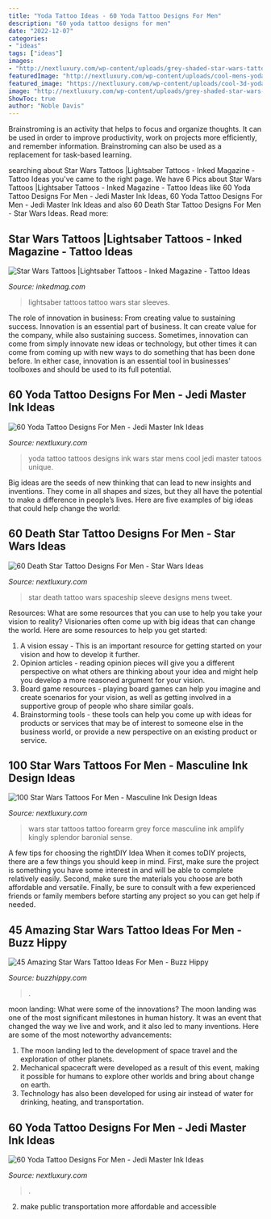 ```yaml
---
title: "Yoda Tattoo Ideas - 60 Yoda Tattoo Designs For Men"
description: "60 yoda tattoo designs for men"
date: "2022-12-07"
categories:
- "ideas"
tags: ["ideas"]
images:
- "http://nextluxury.com/wp-content/uploads/grey-shaded-star-wars-tattoo-male-forearm.jpg"
featuredImage: "http://nextluxury.com/wp-content/uploads/cool-mens-yoda-thigh-tattoo-ideas.jpg"
featured_image: "https://nextluxury.com/wp-content/uploads/cool-3d-yoda-guys-forearm-sleeve-tattoo.jpg"
image: "http://nextluxury.com/wp-content/uploads/grey-shaded-star-wars-tattoo-male-forearm.jpg"
ShowToc: true
author: "Noble Davis"
---
```



Brainstroming is an activity that helps to focus and organize thoughts. It can be used in order to improve productivity, work on projects more efficiently, and remember information. Brainstroming can also be used as a replacement for task-based learning.

	

		
searching about Star Wars Tattoos |Lightsaber Tattoos - Inked Magazine - Tattoo Ideas you've came to the right page. We have 6 Pics about Star Wars Tattoos |Lightsaber Tattoos - Inked Magazine - Tattoo Ideas like 60 Yoda Tattoo Designs For Men - Jedi Master Ink Ideas, 60 Yoda Tattoo Designs For Men - Jedi Master Ink Ideas and also 60 Death Star Tattoo Designs For Men - Star Wars Ideas. Read more:
		
    
## Star Wars Tattoos |Lightsaber Tattoos - Inked Magazine - Tattoo Ideas

<img loading=lazy src="https://www.inkedmag.com/.image/t_share/MTU5MDMyMTg2MDk1ODcxNjM3/lightsaber_feature.jpg" onerror="this.onerror=null;this.src='https://tse4.mm.bing.net/th?id=OIP.aThU7meWW4Eu-A7JYGgXygHaHa&amp;pid=15.1';" alt="Star Wars Tattoos |Lightsaber Tattoos - Inked Magazine - Tattoo Ideas">

_Source: inkedmag.com_

>lightsaber tattoos tattoo wars star sleeves. 

	

The role of innovation in business: From creating value to sustaining success.
Innovation is an essential part of business. It can create value for the company, while also sustaining success. Sometimes, innovation can come from simply innovate new ideas or technology, but other times it can come from coming up with new ways to do something that has been done before. In either case, innovation is an essential tool in businesses’ toolboxes and should be used to its full potential.

    
## 60 Yoda Tattoo Designs For Men - Jedi Master Ink Ideas

<img loading=lazy src="http://nextluxury.com/wp-content/uploads/cool-mens-yoda-thigh-tattoo-ideas.jpg" onerror="this.onerror=null;this.src='https://tse3.mm.bing.net/th?id=OIP.vVtBnOxZzkS1Vy_IkfxiKQHaJ4&amp;pid=15.1';" alt="60 Yoda Tattoo Designs For Men - Jedi Master Ink Ideas">

_Source: nextluxury.com_

>yoda tattoo tattoos designs ink wars star mens cool jedi master tatoos unique. 

	

Big ideas are the seeds of new thinking that can lead to new insights and inventions. They come in all shapes and sizes, but they all have the potential to make a difference in people’s lives. Here are five examples of big ideas that could help change the world: 

    
## 60 Death Star Tattoo Designs For Men - Star Wars Ideas

<img loading=lazy src="http://nextluxury.com/wp-content/uploads/mens-cool-death-star-tattoo-ideas-half-sleeve-design-with-spaceship.jpg" onerror="this.onerror=null;this.src='https://tse3.mm.bing.net/th?id=OIP.6yQ2z3rd-t3rTDn3OW_MCQHaHa&amp;pid=15.1';" alt="60 Death Star Tattoo Designs For Men - Star Wars Ideas">

_Source: nextluxury.com_

>star death tattoo wars spaceship sleeve designs mens tweet. 

	

Resources: What are some resources that you can use to help you take your vision to reality?
Visionaries often come up with big ideas that can change the world. Here are some resources to help you get started: 
1. A vision essay - This is an important resource for getting started on your vision and how to develop it further. 
2. Opinion articles - reading opinion pieces will give you a different perspective on what others are thinking about your idea and might help you develop a more reasoned argument for your vision. 
3. Board game resources - playing board games can help you imagine and create scenarios for your vision, as well as getting involved in a supportive group of people who share similar goals. 
4. Brainstorming tools - these tools can help you come up with ideas for products or services that may be of interest to someone else in the business world, or provide a new perspective on an existing product or service.

    
## 100 Star Wars Tattoos For Men - Masculine Ink Design Ideas

<img loading=lazy src="http://nextluxury.com/wp-content/uploads/grey-shaded-star-wars-tattoo-male-forearm.jpg" onerror="this.onerror=null;this.src='https://tse1.mm.bing.net/th?id=OIP.jWebTgiUiEKU1Kpp8f19QAHaHa&amp;pid=15.1';" alt="100 Star Wars Tattoos For Men - Masculine Ink Design Ideas">

_Source: nextluxury.com_

>wars star tattoos tattoo forearm grey force masculine ink amplify kingly splendor baronial sense. 

	

A few tips for choosing the rightDIY Idea
When it comes toDIY projects, there are a few things you should keep in mind. First, make sure the project is something you have some interest in and will be able to complete relatively easily. Second, make sure the materials you choose are both affordable and versatile. Finally, be sure to consult with a few experienced friends or family members before starting any project so you can get help if needed.

    
## 45 Amazing Star Wars Tattoo Ideas For Men - Buzz Hippy

<img loading=lazy src="http://www.buzzhippy.com/wp-content/uploads/2019/11/Amazing-Star-Wars-Tattoo-Ideas-For-Men-2-1.jpg" onerror="this.onerror=null;this.src='https://tse3.mm.bing.net/th?id=OIP.xboEAYSwapxY-XeSqjs94QHaL0&amp;pid=15.1';" alt="45 Amazing Star Wars Tattoo Ideas For Men - Buzz Hippy">

_Source: buzzhippy.com_

>. 

	

moon landing: What were some of the innovations?
The moon landing was one of the most significant milestones in human history. It was an event that changed the way we live and work, and it also led to many inventions. Here are some of the most noteworthy advancements: 
1) The moon landing led to the development of space travel and the exploration of other planets. 
2) Mechanical spacecraft were developed as a result of this event, making it possible for humans to explore other worlds and bring about change on earth. 
3) Technology has also been developed for using air instead of water for drinking, heating, and transportation.

    
## 60 Yoda Tattoo Designs For Men - Jedi Master Ink Ideas

<img loading=lazy src="https://nextluxury.com/wp-content/uploads/cool-3d-yoda-guys-forearm-sleeve-tattoo.jpg" onerror="this.onerror=null;this.src='https://tse1.mm.bing.net/th?id=OIP.qry7qystU_Qldvns76lduAHaG6&amp;pid=15.1';" alt="60 Yoda Tattoo Designs For Men - Jedi Master Ink Ideas">

_Source: nextluxury.com_

>. 

	

2. make public transportation more affordable and accessible


